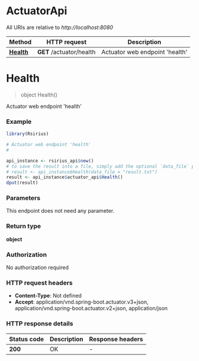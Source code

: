 # ActuatorApi

All URIs are relative to *http://localhost:8080*

Method | HTTP request | Description
------------- | ------------- | -------------
[**Health**](ActuatorApi.md#Health) | **GET** /actuator/health | Actuator web endpoint &#39;health&#39;


# **Health**
> object Health()

Actuator web endpoint 'health'

### Example
```R
library(Rsirius)

# Actuator web endpoint 'health'
#

api_instance <- rsirius_api$new()
# to save the result into a file, simply add the optional `data_file` parameter, e.g.
# result <- api_instance$Health(data_file = "result.txt")
result <- api_instance$actuator_api$Health()
dput(result)
```

### Parameters
This endpoint does not need any parameter.

### Return type

**object**

### Authorization

No authorization required

### HTTP request headers

 - **Content-Type**: Not defined
 - **Accept**: application/vnd.spring-boot.actuator.v3+json, application/vnd.spring-boot.actuator.v2+json, application/json

### HTTP response details
| Status code | Description | Response headers |
|-------------|-------------|------------------|
| **200** | OK |  -  |

